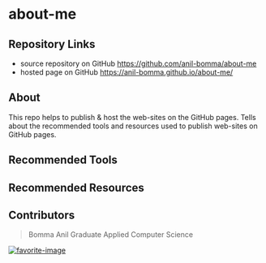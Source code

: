 # about-me

##  Repository Links

  * source repository on GitHub <https://github.com/anil-bomma/about-me>
  * hosted page on GitHub <https://anil-bomma.github.io/about-me/>
  
## About

This repo helps to publish & host the web-sites on the GitHub pages. Tells about the recommended tools and resources used to publish web-sites on GitHub pages.

## Recommended Tools

## Recommended Resources

## Contributors

> Bomma Anil
> Graduate Applied Computer Science

[![favorite-image]("favorite-image")](https://scontent-ort2-2.xx.fbcdn.net/v/t1.0-9/67833593_2522457124472555_8339671872773816320_n.jpg?_nc_cat=102&_nc_oc=AQkYu76Khe1TAvEChSZyy26hKw1aoztshXl8mQlIYiBe9JyuHj0s1VLSkzQTuxhAvSs&_nc_ht=scontent-ort2-2.xx&oh=352cb7fe011fba51a1953a414fc33316&oe=5DCF219C)
